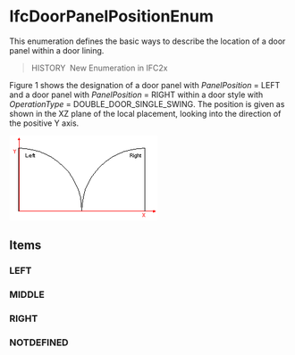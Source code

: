 # IfcDoorPanelPositionEnum

This enumeration defines the basic ways to describe the location of a door panel within a door lining.

> HISTORY&nbsp; New Enumeration in IFC2x

Figure 1 shows the designation of a door panel with _PanelPosition_ = LEFT and a door panel with _PanelPosition_ = RIGHT within a door style with _OperationType_ = DOUBLE_DOOR_SINGLE_SWING. The position is given as shown in the XZ plane of the local placement, looking into the direction of the positive Y axis.

!["Door panel positions"](../../../../figures/ifcdoorpanelpositionenum-fig01.gif "Figure 1 &mdash; Door panel positions")

## Items

### LEFT


### MIDDLE


### RIGHT


### NOTDEFINED

